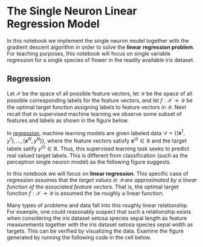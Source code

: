 # The Single Neuron Linear Regression Model

In this notebook we implement the single neuron model together with the gradient descent algorithm in order to solve the **linear regression problem**. For teaching purposes, this notebook will focus on single variable regression for a single species of flower in the readily available iris dataset.  

## Regression
Let $\mathcal{X}$ be the space of all possible feature vectors, let $\mathcal{Y}$ be the space of all possible corresponding labels for the feature vectors, and let $f:\mathcal{X} \rightarrow \mathcal{Y}$ be the optimal target function assigning labels to feature vectors in $\mathcal{Y}$. Next recall that in supervised machine learning we observe some subset of features and labels as shown in the figure below. 


In [regression](https://favtutor.com/blogs/types-of-regression), machine learning models are given labeled data $\mathcal{D} = \{(\mathbf{x}^1, y^1), \dots, (\mathbf{x}^N, y^N)\}$, where the feature vectors satisfy $\mathbf{x}^{(i)} \in \mathbb{R}$ and the target labels satify $y^{(i)} \in \mathbb{R}$. Thus, this supervised learning task seeks to predict real valued target labels. This is different from classification (such as the perceptron single neuron model) as the following figure suggests.

In this notebook we will focus on **linear regression**. This specific case of regression assumes that the *target values in $\mathcal{Y}$ are approximated by a linear function of the associated feature vectors*. That is, the optimal target function $f:\mathcal{X} \rightarrow \mathcal{Y}$ is assumed the be roughly a linear function. 

Many types of problems and data fall into this roughly linear relationship. For example, one could reasonably suspect that such a relationship exists when considering the iris dataset setosa species sepal length as feature measurements together with the iris dataset setosa species sepal width as targets. This can be verified by visualizing the data. Examine the figure generated by running the following code in the cell below.  
